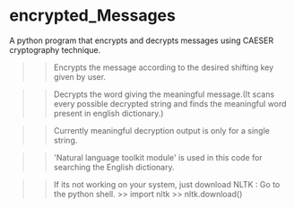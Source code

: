 # encrypted_Messages
A python program that encrypts and decrypts messages using CAESER cryptography technique.

>>Encrypts the message according to the desired shifting key given by user.

>>Decrypts the word giving the meaningful message.(It scans every possible decrypted string and finds the meaningful word present in english dictionary.)

>>Currently meaningful decryption output is only for a single string.

>>'Natural language toolkit module' is used in this code for searching the English dictionary.

>>If its not working on your system, just download NLTK :
    Go to the python shell.
    >> import nltk
    >> nltk.download()
